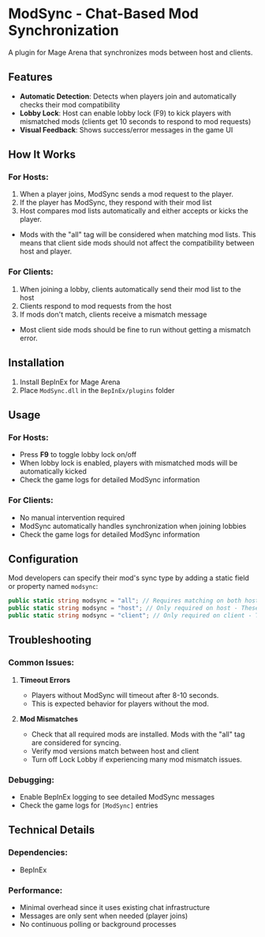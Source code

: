 # ModSync - Chat-Based Mod Synchronization

A plugin for Mage Arena that synchronizes mods between host and clients.

## Features

- **Automatic Detection**: Detects when players join and automatically checks their mod compatibility
- **Lobby Lock**: Host can enable lobby lock (F9) to kick players with mismatched mods (clients get 10 seconds to respond to mod requests)
- **Visual Feedback**: Shows success/error messages in the game UI

## How It Works

### For Hosts:
1. When a player joins, ModSync sends a mod request to the player.
2. If the player has ModSync, they respond with their mod list
3. Host compares mod lists automatically and either accepts or kicks the player.
- Mods with the "all" tag will be considered when matching mod lists. This means that client side mods should not affect the compatibility between host and player.

### For Clients:
1. When joining a lobby, clients automatically send their mod list to the host
2. Clients respond to mod requests from the host
3. If mods don't match, clients receive a mismatch message
- Most client side mods should be fine to run without getting a mismatch error.

## Installation

1. Install BepInEx for Mage Arena
2. Place `ModSync.dll` in the `BepInEx/plugins` folder

## Usage

### For Hosts:
- Press **F9** to toggle lobby lock on/off
- When lobby lock is enabled, players with mismatched mods will be automatically kicked
- Check the game logs for detailed ModSync information

### For Clients:
- No manual intervention required
- ModSync automatically handles synchronization when joining lobbies
- Check the game logs for detailed ModSync information

## Configuration

Mod developers can specify their mod's sync type by adding a static field or property named `modsync`:

```csharp
public static string modsync = "all"; // Requires matching on both host and client - This is what is considered when syncing lobbies
public static string modsync = "host"; // Only required on host - These do not count for syncing lobbies
public static string modsync = "client"; // Only required on client - These do not count for syncing lobbies
```

## Troubleshooting

### Common Issues:

1. **Timeout Errors**
   - Players without ModSync will timeout after 8-10 seconds.
   - This is expected behavior for players without the mod.

2. **Mod Mismatches**
   - Check that all required mods are installed. Mods with the "all" tag are considered for syncing.
   - Verify mod versions match between host and client
   - Turn off Lock Lobby if experiencing many mod mismatch issues.

### Debugging:

- Enable BepInEx logging to see detailed ModSync messages
- Check the game logs for `[ModSync]` entries

## Technical Details

### Dependencies:
- BepInEx

### Performance:
- Minimal overhead since it uses existing chat infrastructure
- Messages are only sent when needed (player joins)
- No continuous polling or background processes
